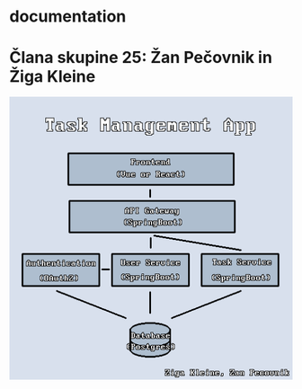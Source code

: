 # documentation

# Člana skupine 25: Žan Pečovnik in Žiga Kleine

![Prvi izris projekta](prviOpisProjekta.png "Prvi osnutek projekta")
